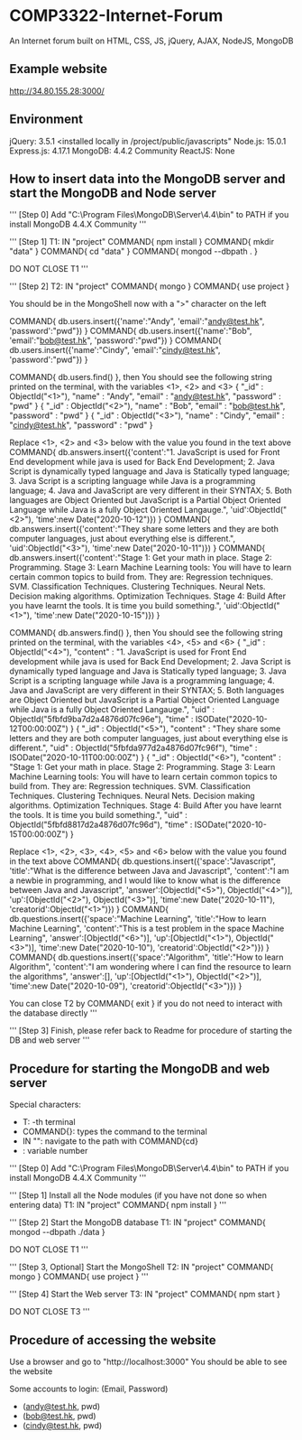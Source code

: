 # COMP3322-Internet-Forum
An Internet forum built on HTML, CSS, JS, jQuery, AJAX, NodeJS, MongoDB


## Example website
http://34.80.155.28:3000/


## Environment
jQuery: 	3.5.1 <installed locally in /project/public/javascripts"
Node.js: 	15.0.1
Express.js:	4.17.1
MongoDB:	4.4.2 Community
ReactJS:	None


## How to insert data into the MongoDB server and start the MongoDB and Node server
'''
[Step 0]
Add "C:\Program Files\MongoDB\Server\4.4\bin" to PATH
if you install MongoDB 4.4.X Community
'''

'''
[Step 1]
T1:
IN "project"
COMMAND{ npm install }
COMMAND{ mkdir "data" }
COMMAND{ cd "data" }
COMMAND{ mongod --dbpath . }

DO NOT CLOSE T1
'''

'''
[Step 2]
T2:
IN "project"
COMMAND{ mongo }
COMMAND{ use project }

You should be in the MongoShell now with a ">" character on the left

COMMAND{ db.users.insert({'name':"Andy", 'email':"andy@test.hk", 'password':"pwd"}) }
COMMAND{ db.users.insert({'name':"Bob", 'email':"bob@test.hk", 'password':"pwd"}) }
COMMAND{ db.users.insert({'name':"Cindy", 'email':"cindy@test.hk", 'password':"pwd"}) }


COMMAND{ db.users.find() }, then
You should see the following string printed on the terminal, with the variables <1>, <2> and <3>
{ "_id" : ObjectId("<1>"), "name" : "Andy", "email" : "andy@test.hk", "password" : "pwd" }
{ "_id" : ObjectId("<2>"), "name" : "Bob", "email" : "bob@test.hk", "password" : "pwd" }
{ "_id" : ObjectId("<3>"), "name" : "Cindy", "email" : "cindy@test.hk", "password" : "pwd" }

Replace <1>, <2> and <3> below with the value you found in the text above
COMMAND{ db.answers.insert({'content':"1. JavaScript is used for Front End development while java is used for Back End Development; 2. Java Script is dynamically typed language and Java is Statically typed language; 3. Java Script is a scripting language while Java is a programming language; 4. Java and JavaScript are very different in their SYNTAX; 5. Both languages are Object Oriented but JavaScript is a Partial Object Oriented Language while Java is a fully Object Oriented Langauge.", 'uid':ObjectId("<2>"), 'time':new Date("2020-10-12")}) }
COMMAND{ db.answers.insert({'content':"They share some letters and they are both computer languages, just about everything else is different.", 'uid':ObjectId("<3>"), 'time':new Date("2020-10-11")}) }
COMMAND{ db.answers.insert({'content':"Stage 1: Get your math in place. Stage 2: Programming. Stage 3: Learn Machine Learning tools: You will have to learn certain common topics to build from. They are: Regression techniques. SVM. Classification Techniques. Clustering Techniques. Neural Nets. Decision making algorithms. Optimization Techniques. Stage 4: Build After you have learnt the tools. It is time you build something.", 'uid':ObjectId("<1>"), 'time':new Date("2020-10-15")}) }


COMMAND{ db.answers.find() }, then
You should see the following string printed on the terminal, with the variables <4>, <5> and <6>
{ "_id" : ObjectId("<4>"), "content" : "1. JavaScript is used for Front End development while java is used for Back End Development; 2. Java Script is dynamically typed language and Java is Statically typed language; 3. Java Script is a scripting language while Java is a programming language; 4. Java and JavaScript are very different in their SYNTAX; 5. Both languages are Object Oriented but JavaScript is a Partial Object Oriented Language while Java is a fully Object Oriented Langauge.", "uid" : ObjectId("5fbfd9ba7d2a4876d07fc96e"), "time" : ISODate("2020-10-12T00:00:00Z") }
{ "_id" : ObjectId("<5>"), "content" : "They share some letters and they are both computer languages, just about everything else is different.", "uid" : ObjectId("5fbfda977d2a4876d07fc96f"), "time" : ISODate("2020-10-11T00:00:00Z") }
{ "_id" : ObjectId("<6>"), "content" : "Stage 1: Get your math in place. Stage 2: Programming. Stage 3: Learn Machine Learning tools: You will have to learn certain common topics to build from. They are: Regression techniques. SVM. Classification Techniques. Clustering Techniques. Neural Nets. Decision making algorithms. Optimization Techniques. Stage 4: Build After you have learnt the tools. It is time you build something.", "uid" : ObjectId("5fbfd8817d2a4876d07fc96d"), "time" : ISODate("2020-10-15T00:00:00Z") }

Replace <1>, <2>, <3>, <4>, <5> and <6> below with the value you found in the text above
COMMAND{ db.questions.insert({'space':"Javascript", 'title':"What is the difference between Java and Javascript", 'content':"I am a newbie in programming, and I would like to know what is the difference between Java and Javascript", 'answer':[ObjectId("<5>"), ObjectId("<4>")], 'up':[ObjectId("<2>"), ObjectId("<3>")], 'time':new Date("2020-10-11"), 'creatorid':ObjectId("<1>")}) }
COMMAND{ db.questions.insert({'space':"Machine Learning", 'title':"How to learn Machine Learning", 'content':"This is a test problem in the space Machine Learning", 'answer':[ObjectId("<6>")], 'up':[ObjectId("<1>"), ObjectId("<3>")], 'time':new Date("2020-10-10"), 'creatorid':ObjectId("<2>")}) }
COMMAND{ db.questions.insert({'space':"Algorithm", 'title':"How to learn Algorithm", 'content':"I am wondering where I can find the resource to learn the algorithms", 'answer':[], 'up':[ObjectId("<1>"), ObjectId("<2>")], 'time':new Date("2020-10-09"), 'creatorid':ObjectId("<3>")}) }

You can close T2 by COMMAND{ exit } if you do not need to interact with the database directly
'''

'''
[Step 3]
Finish, please refer back to Readme for procedure of starting the DB and web server
'''


## Procedure for starting the MongoDB and web server
Special characters:
* T<number>: <number>-th terminal
* COMMAND{<string>}: types the command <string> to the terminal
* IN "<path>": navigate to the path <path> with COMMAND{cd}
* <number>: variable number

'''
[Step 0]
Add "C:\Program Files\MongoDB\Server\4.4\bin" to PATH
if you install MongoDB 4.4.X Community
'''	

'''
[Step 1] Install all the Node modules (if you have not done so when entering data)
T1:
IN "project"
COMMAND{ npm install }
'''

'''
[Step 2] Start the MongoDB database
T1:
IN "project"
COMMAND{ mongod --dbpath ./data }

DO NOT CLOSE T1
'''

'''
[Step 3, Optional] Start the MongoShell
T2:
IN "project"
COMMAND{ mongo }
COMMAND{ use project }
'''

'''
[Step 4] Start the Web server
T3:
IN "project"
COMMAND{ npm start }
		
DO NOT CLOSE T3
'''

## Procedure of accessing the website
Use a browser and go to "http://localhost:3000"
You should be able to see the website

Some accounts to login:
(Email, Password)
* (andy@test.hk, pwd)
* (bob@test.hk, pwd)
* (cindy@test.hk, pwd)
